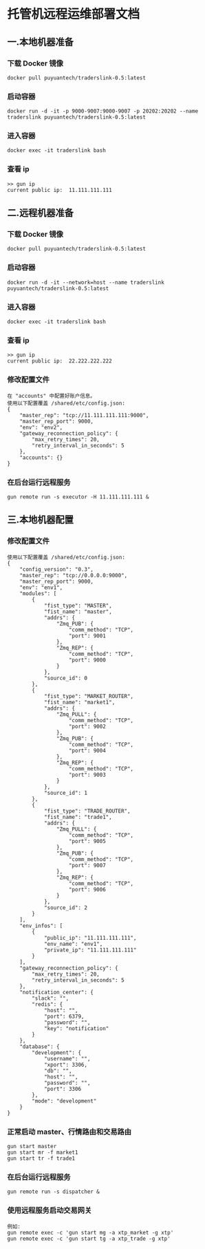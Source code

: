 # 托管机远程运维部署文档

## 一.本地机器准备

### 下载 Docker 镜像

    docker pull puyuantech/traderslink-0.5:latest

### 启动容器

    docker run -d -it -p 9000-9007:9000-9007 -p 20202:20202 --name traderslink puyuantech/traderslink-0.5:latest

### 进入容器

    docker exec -it traderslink bash

### 查看 ip

    >> gun ip
    current public ip:  11.111.111.111

## 二.远程机器准备

### 下载 Docker 镜像

    docker pull puyuantech/traderslink-0.5:latest

### 启动容器

    docker run -d -it --network=host --name traderslink puyuantech/traderslink-0.5:latest

### 进入容器

    docker exec -it traderslink bash

### 查看 ip

    >> gun ip
    current public ip:  22.222.222.222

### 修改配置文件

    在 "accounts" 中配置好账户信息。
    使用以下配置覆盖 /shared/etc/config.json:
    {
        "master_rep": "tcp://11.111.111.111:9000",
        "master_rep_port": 9000,
        "env": "env2",
        "gateway_reconnection_policy": {
            "max_retry_times": 20,
            "retry_interval_in_seconds": 5
        },
        "accounts": {}
    }

### 在后台运行远程服务

    gun remote run -s executor -H 11.111.111.111 &

## 三.本地机器配置

### 修改配置文件

    使用以下配置覆盖 /shared/etc/config.json:
    {
        "config_version": "0.3",
        "master_rep": "tcp://0.0.0.0:9000",
        "master_rep_port": 9000,
        "env": "env1",
        "modules": [
            {
                "fist_type": "MASTER",
                "fist_name": "master",
                "addrs": {
                    "Zmq_PUB": {
                        "comm_method": "TCP",
                        "port": 9001
                    },
                    "Zmq_REP": {
                        "comm_method": "TCP",
                        "port": 9000
                    }
                },
                "source_id": 0
            },
            {
                "fist_type": "MARKET_ROUTER",
                "fist_name": "market1",
                "addrs": {
                    "Zmq_PULL": {
                        "comm_method": "TCP",
                        "port": 9002
                    },
                    "Zmq_PUB": {
                        "comm_method": "TCP",
                        "port": 9004
                    },
                    "Zmq_REP": {
                        "comm_method": "TCP",
                        "port": 9003
                    }
                },
                "source_id": 1
            },
            {
                "fist_type": "TRADE_ROUTER",
                "fist_name": "trade1",
                "addrs": {
                    "Zmq_PULL": {
                        "comm_method": "TCP",
                        "port": 9005
                    },
                    "Zmq_PUB": {
                        "comm_method": "TCP",
                        "port": 9007
                    },
                    "Zmq_REP": {
                        "comm_method": "TCP",
                        "port": 9006
                    }
                },
                "source_id": 2
            }
        ],
        "env_infos": [
            {
                "public_ip": "11.111.111.111",
                "env_name": "env1",
                "private_ip": "11.111.111.111"
            }
        ],
        "gateway_reconnection_policy": {
            "max_retry_times": 20,
            "retry_interval_in_seconds": 5
        },
        "notification_center": {
            "slack": "",
            "redis": {
                "host": "",
                "port": 6379,
                "password": "",
                "key": "notification"
            }
        },
        "database": {
            "development": {
                "username": "",
                "xport": 3306,
                "db": "",
                "host": "",
                "password": "",
                "port": 3306
            },
            "mode": "development"
        }
    }

### 正常启动 master、行情路由和交易路由

    gun start master
    gun start mr -f market1
    gun start tr -f trade1

### 在后台运行远程服务

    gun remote run -s dispatcher &

### 使用远程服务启动交易网关

    例如:
    gun remote exec -c 'gun start mg -a xtp_market -g xtp'
    gun remote exec -c 'gun start tg -a xtp_trade -g xtp'
